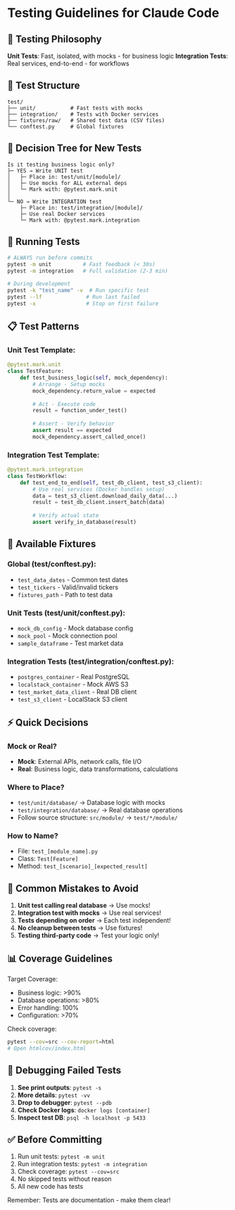 # Testing Guidelines for Claude Code

## 🎯 Testing Philosophy
**Unit Tests**: Fast, isolated, with mocks - for business logic
**Integration Tests**: Real services, end-to-end - for workflows

## 📁 Test Structure
```
test/
├── unit/           # Fast tests with mocks
├── integration/    # Tests with Docker services
├── fixtures/raw/   # Shared test data (CSV files)
└── conftest.py     # Global fixtures
```

## 🚦 Decision Tree for New Tests

```mermaid
Is it testing business logic only?
├─ YES → Write UNIT test
│   ├─ Place in: test/unit/[module]/
│   ├─ Use mocks for ALL external deps
│   └─ Mark with: @pytest.mark.unit
│
└─ NO → Write INTEGRATION test
    ├─ Place in: test/integration/[module]/
    ├─ Use real Docker services
    └─ Mark with: @pytest.mark.integration
```

## 🧪 Running Tests

```bash
# ALWAYS run before commits
pytest -m unit          # Fast feedback (< 30s)
pytest -m integration   # Full validation (2-3 min)

# During development
pytest -k "test_name" -v  # Run specific test
pytest --lf              # Run last failed
pytest -x                # Stop on first failure
```

## 📋 Test Patterns

### Unit Test Template:
```python
@pytest.mark.unit
class TestFeature:
    def test_business_logic(self, mock_dependency):
        # Arrange - Setup mocks
        mock_dependency.return_value = expected
        
        # Act - Execute code
        result = function_under_test()
        
        # Assert - Verify behavior
        assert result == expected
        mock_dependency.assert_called_once()
```

### Integration Test Template:
```python
@pytest.mark.integration
class TestWorkflow:
    def test_end_to_end(self, test_db_client, test_s3_client):
        # Use real services (Docker handles setup)
        data = test_s3_client.download_daily_data(...)
        result = test_db_client.insert_batch(data)
        
        # Verify actual state
        assert verify_in_database(result)
```

## 🔧 Available Fixtures

### Global (test/conftest.py):
- `test_data_dates` - Common test dates
- `test_tickers` - Valid/invalid tickers
- `fixtures_path` - Path to test data

### Unit Tests (test/unit/conftest.py):
- `mock_db_config` - Mock database config
- `mock_pool` - Mock connection pool
- `sample_dataframe` - Test market data

### Integration Tests (test/integration/conftest.py):
- `postgres_container` - Real PostgreSQL
- `localstack_container` - Mock AWS S3
- `test_market_data_client` - Real DB client
- `test_s3_client` - LocalStack S3 client

## ⚡ Quick Decisions

### Mock or Real?
- **Mock**: External APIs, network calls, file I/O
- **Real**: Business logic, data transformations, calculations

### Where to Place?
- `test/unit/database/` → Database logic with mocks
- `test/integration/database/` → Real database operations
- Follow source structure: `src/module/` → `test/*/module/`

### How to Name?
- File: `test_[module_name].py`
- Class: `Test[Feature]`
- Method: `test_[scenario]_[expected_result]`

## 🚨 Common Mistakes to Avoid

1. **Unit test calling real database** → Use mocks!
2. **Integration test with mocks** → Use real services!
3. **Tests depending on order** → Each test independent!
4. **No cleanup between tests** → Use fixtures!
5. **Testing third-party code** → Test your logic only!

## 📊 Coverage Guidelines

Target Coverage:
- Business logic: >90%
- Database operations: >80%
- Error handling: 100%
- Configuration: >70%

Check coverage:
```bash
pytest --cov=src --cov-report=html
# Open htmlcov/index.html
```

## 🐛 Debugging Failed Tests

1. **See print outputs**: `pytest -s`
2. **More details**: `pytest -vv`
3. **Drop to debugger**: `pytest --pdb`
4. **Check Docker logs**: `docker logs [container]`
5. **Inspect test DB**: `psql -h localhost -p 5433`

## ✅ Before Committing

1. Run unit tests: `pytest -m unit`
2. Run integration tests: `pytest -m integration`
3. Check coverage: `pytest --cov=src`
4. No skipped tests without reason
5. All new code has tests

Remember: Tests are documentation - make them clear!